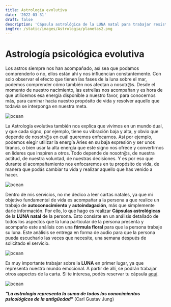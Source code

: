 ```yaml
---
title: Astrología evolutiva
date: '2022-03-31'
draft: false
description: 'Cápsula astrológica de la LUNA natal para trabajar resistencias y escudos emocionales'
imgSrc: /static/images/Astrologia/planetas2.png
---
```


# Astrología psicológica evolutiva


Los astros siempre nos han acompañado, así sea que podamos comprenderlo o no, ellos están ahí y nos influencian constantemente. Con solo observar el efecto que tienen las fases de la luna sobre el mar, podemos comprender cómo también nos afectan a nosotr@s. Desde el momento de nuestro nacimiento, las estrellas nos acompañan y es hora de que utilicemos esa energía disponible a nuestro favor, para conocernos más, para caminar hacia nuestro propósito de vida y resolver aquello que todavía se interponga en nuestra meta.

<Image alt="ocean" src="/static/images/Astrologia/urano.jpg" width={450} height={300} />

La Astrología evolutiva también nos explica que vivimos en un mundo dual, y que cada signo, por ejemplo, tiene su vibración baja y alta, y obvio que depende de nosotr@s en cuál queremos enfocarnos. Así por ejemplo, podemos elegir utilizar la energía Aries en su baja expresión y ser unos tiranos, o bien usar la alta energía que este signo nos ofrece y convertirnos en líderes que inspiren a otros. Todo depende de nosotr@s, de nuestra actitud, de nuestra voluntad, de nuestras decisiones. Y es por eso que durante el acompañamiento nos enfocaremos en tu propósito de vida, de manera que podás cambiar tu vida y realizar aquello que has venido a hacer.

<Image alt="ocean" src="/static/images/Astrologia/tauro.jpg" width={450} height={270} />

Dentro de mis servicios, no me dedico a leer cartas natales, ya que mi objetivo fundamental de vida es acompañar a la persona a que realice un trabajo de **autoconocimiento** y **autoindagación**, más que simplemente darle información. Por ello, lo que hago es realizar **Cápsulas astrológicas** de la **LUNA natal** de la persona. Esto consiste en un análisis detallado de todos los aspectos que la luna particular de la persona presenta y acompaño este análisis con una **fórmula floral** para que la persona trabaje su luna. Este análisis se entrega en forma de audio para que la persona pueda escucharlo las veces que necesite, una semana después de solicitado el servicio.

<Image alt="ocean" src="/static/images/Astrologia/luna3.png" width={380} height={380} />

Es muy importante trabajar sobre la **LUNA** en primer lugar, ya que representa nuestro mundo emocional. A partir de allí, se podrán trabajar otros aspectos de la carta. Si te interesa, podés reservar tu cápsula [aquí](/contacto).

<Image alt="ocean" src="/static/images/Acompañamiento/astrologia.jpg" width={450} height={300} />

***"La astrología representa la suma de todos los conocimientos psicológicos de la antigüedad"*** (Carl Gustav Jung)
